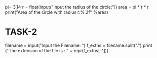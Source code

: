 pi= 3.14
r = float(input("input the radius of the circle:"))
area = pi * r * r
print("Area of the circle with radius r:%.2f" %area)


# TASK-2
filename = input("Input the Filename: ")
f_extns = filename.split(".")
print ("The extension of the file is : " + repr(f_extns[-1]))

